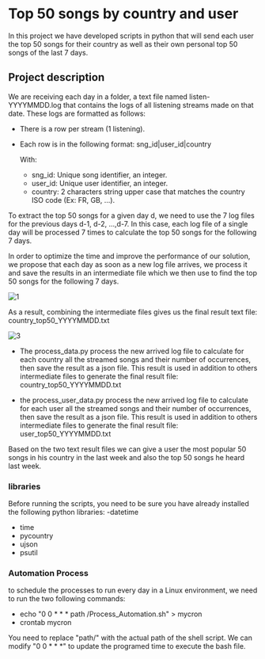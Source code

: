 # Top 50 songs by country and user 

In this project we have developed scripts in python that will send each user the top 50 songs for their country as well as their own personal top 50 songs of the last 7 days.

## Project description
We are receiving each day in a folder, a text file named listen-YYYYMMDD.log that contains the logs of all listening streams made on that date. These logs are formatted as follows: 
-	There is a row per stream (1 listening). 
-	Each row is in the following format: sng_id|user_id|country

    With:  
    -	sng_id: Unique song identifier, an integer.
    -	user_id: Unique user identifier, an integer. 
    -	country: 2 characters string upper case that matches the country ISO code (Ex: FR, GB, ...). 

To extract the top 50 songs for a given day d, we need to use the 7 log files for the previous days d-1, d-2, ...,d-7. In this case, each log file of a single day will be processed 7 times to calculate the top 50 songs for the following 7 days. 

In order to optimize the time and improve the performance of our solution, we propose that each day as soon as a new log file arrives, we process it and save the results in an intermediate file which we then use to find the top 50 songs for the following 7 days.


![1](https://github.com/arsha-cova/top_50_songs/assets/59336004/124ce12b-c7cb-43a8-99ba-6803f29d7a68)


As a result, combining the intermediate files gives us the final result text file: country_top50_YYYYMMDD.txt


![3](https://github.com/arsha-cova/top_50_songs/assets/59336004/fa45312f-48ba-48b8-bf18-1a8057dc0794)


- The process_data.py process the new arrived log file to calculate for each country all the streamed songs and their number of occurrences, then save the result as a json file. This result is used in addition to others intermediate files to generate the final result file: country_top50_YYYYMMDD.txt

- the process_user_data.py  process the new arrived log file to calculate for each user all the streamed songs and their number of occurrences, then save the result as a json file. This result is used in addition to others intermediate files to generate the final result file: user_top50_YYYYMMDD.txt

Based on the two text result files we can give a user the most popular 50 songs in his country in the last week  and also the top 50 songs he heard last week.

### libraries
Before running the scripts, you need to be sure you have already installed the following python libraries:
-datetime 
- time
- pycountry
- ujson
- psutil

### Automation Process
to schedule the processes to run every day in a Linux environment, we need to run the two following commands: 

- echo "0 0 * * * path /Process_Automation.sh" > mycron
- crontab mycron

You need to replace "path/" with the actual path of the shell script.
We can modify  "0 0 * * *" to update the programed time to execute the bash file.







